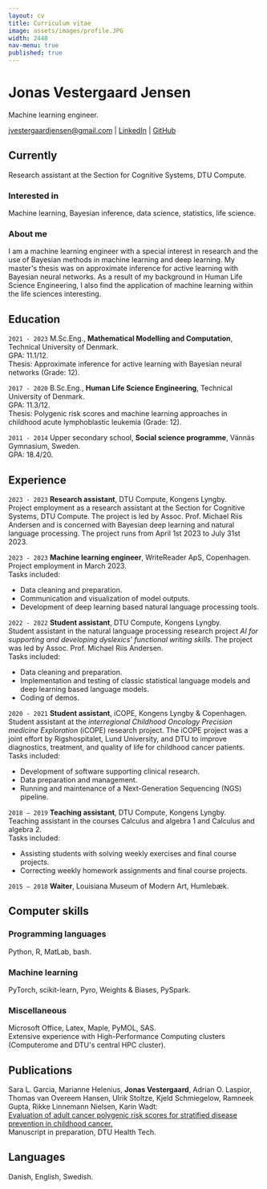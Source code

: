 ```yaml
---
layout: cv
title: Curriculum vitae
image: assets/images/profile.JPG
width: 2448
nav-menu: true
published: true
---
```

# Jonas Vestergaard Jensen

Machine learning engineer.

<div id="webaddress">
<a href="mailto:jvestergaardjensen@gmail.com">jvestergaardjensen@gmail.com</a>
| <a href="https://www.linkedin.com/in/jonas-vestergaard-j-b8b5b3156/">LinkedIn</a>
| <a href="https://github.com/jonasvj">GitHub</a>
</div>
<!--| <a href="https://jonasvj.github.io">Personal website</a>
</div>-->

## Currently

Research assistant at the Section for Cognitive Systems, DTU Compute.

### Interested in

Machine learning, Bayesian inference, data science, statistics, life science. 

### About me
<!---
I completed my M.Sc.Eng. degree in Mathematical Modelling and Computing at DTU in February. My master's thesis was on approximate inference for active learning with Bayesian neural networks. During my studies, I have primarily specialized in machine learning and data science. I am particularly interested in the use of Bayesian methods in machine learning. As a result of my background in Human Life Science Engineering, I also find the application of machine learning within the life sciences interesting. In April, I will begin a project employment as a research assistant at the Section for Cognitive Systems, DTU Compute. Until then, I am working as a machine learning engineer at WriteReader ApS.

I am a recently graduated machine learning engineer from the Technical University of Denmark. My master thesis was on approximate inference for active learning with Bayesian neural networks. I have primarily specialized in machine learning and data science during my studies. I am especially interested in the use of Bayesian methods in machine learning. As a result of my background in Human Life Science Engineering, I also find the application of machine learning within the life sciences interesting.
-->
I am a machine learning engineer with a special interest in research and the use of Bayesian methods in machine learning and deep learning. My master's thesis was on approximate inference for active learning with Bayesian neural networks. As a result of my background in Human Life Science Engineering, I also find the application of machine learning within the life sciences interesting.




## Education
`2021 - 2023`
M.Sc.Eng., __Mathematical Modelling and Computation__, Technical University of Denmark.<br>
GPA: 11.1/12.<br>
Thesis: Approximate inference for active learning with Bayesian neural networks (Grade: 12).

`2017 - 2020`
B.Sc.Eng., __Human Life Science Engineering__, Technical University of Denmark.<br>
GPA: 11.3/12.<br>
Thesis: Polygenic risk scores and machine learning approaches in childhood acute lymphoblastic leukemia (Grade: 12).

`2011 - 2014`
Upper secondary school, __Social science programme__, Vännäs Gymnasium, Sweden.<br>
GPA: 18.4/20.

## Experience
`2023 - 2023`
__Research assistant__, DTU Compute, Kongens Lyngby.<br>
Project employment as a research assistant at the Section for Cognitive Systems, DTU Compute. The project is led by Assoc. Prof. Michael Riis Andersen and is concerned with Bayesian deep learning and natural language processing. The project runs from April 1st 2023 to July 31st 2023. 

`2023 - 2023`
__Machine learning engineer__, WriteReader ApS, Copenhagen.<br>
Project employment in March 2023.<br>
Tasks included:
<ul>
    <li>Data cleaning and preparation.</li>
    <li>Communication and visualization of model outputs.</li>
    <li>Development of deep learning based natural language processing tools.</li>
</ul>

`2022 - 2022`
__Student assistant__, DTU Compute, Kongens Lyngby.<br>
Student assistant in the natural language processing research project *AI for supporting and developing dyslexics' functional writing skills*. The project was led by Assoc. Prof. Michael Riis Andersen.<br>
Tasks included:
<ul>
    <li>Data cleaning and preparation.</li>
    <li>Implementation and testing of classic statistical language models and deep learning based language models.</li>
    <li>Coding of demos.</li>
</ul>

`2020 - 2021`
__Student assistant__, iCOPE, Kongens Lyngby & Copenhagen.<br>
Student assistant at the *interregional Childhood Oncology Precision medicine Exploration* (iCOPE) research project. The iCOPE project was a joint effort by Rigshospitalet, Lund University, and DTU to improve diagnostics, treatment, and quality of life for childhood cancer patients.<br>
Tasks included:
- Development of software supporting clinical research.
- Data preparation and management.
- Running and maintenance of a Next-Generation Sequencing (NGS) pipeline.

`2018 – 2019`
__Teaching assistant__, DTU Compute, Kongens Lyngby.<br>
Teaching assistant in the courses Calculus and algebra 1 and Calculus and algebra 2.<br>
Tasks included:
- Assisting students with solving weekly exercises and final course projects.
- Correcting weekly homework assignments and final course projects.

`2015 – 2018`
__Waiter__, Louisiana Museum of Modern Art, Humlebæk.

## Computer skills

### Programming languages
Python, R, MatLab, bash.

### Machine learning
PyTorch, scikit-learn, Pyro, Weights & Biases, PySpark.

### Miscellaneous
Microsoft Office, Latex, Maple, PyMOL, SAS.<br>Extensive experience with High-Performance Computing clusters (Computerome and DTU's central HPC cluster).

## Publications

Sara L. Garcia, Marianne Helenius, __Jonas Vestergaard__, Adrian O. Laspior,
Thomas van Overeem Hansen, Ulrik Stoltze, Kjeld Schmiegelow, Ramneek Gupta,
Rikke Linnemann Nielsen, Karin Wadt:<br>
<a href="https://findit.dtu.dk/en/catalog/61a8fba3fa80cf5542ada976"><ins>Evaluation of adult cancer polygenic risk scores for stratified disease prevention in childhood cancer.</ins></a>
<br>
Manuscript in preparation, DTU Health Tech. 

## Languages 

Danish, English, Swedish.

<!-- ### Footer

Last updated: April 2022 -->